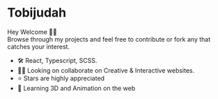 # Tobijudah
Hey Welcome 👋🏾  
Browse through my projects and feel free to contribute or fork any that catches your interest.  
- 🛠 React, Typescript, SCSS.
- 👯‍♀️ Looking on collaborate on Creative & Interactive websites.
- ⭐ Stars are highly appreciated
- 🌱 Learning 3D and Animation on the web
